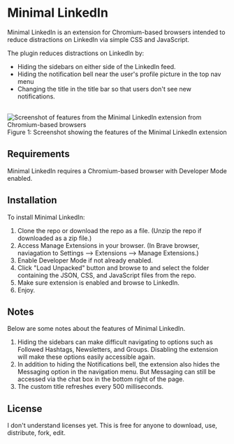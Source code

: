 # Minimal LinkedIn

Minimal LinkedIn is an extension for Chromium-based browsers intended to reduce distractions on LinkedIn via simple CSS and JavaScript.

The plugin reduces distractions on LinkedIn by:
- Hiding the sidebars on either side of the LinkedIn feed.
- Hiding the notification bell near the user's profile picture in the top nav menu
- Changing the title in the title bar so that users don't see new notifications.
<br><br>

![Screenshot of features from the Minimal LinkedIn extension from Chromium-based browsers](https://i.snap.as/OZFG4btc.png)
Figure 1: Screenshot showing the features of the Minimal LinkedIn extension
<br>

## Requirements
Minimal LinkedIn requires a Chromium-based browser with Developer Mode enabled.

## Installation
To install Minimal LinkedIn:
1. Clone the repo or download the repo as a file. (Unzip the repo if downloaded as a zip file.) 
2. Access Manage Extensions in your browser. (In Brave browser, naviagation to Settings --> Extensions --> Manage Extensions.)
3. Enable Developer Mode if not already enabled.
4. Click "Load Unpacked" button and browse to and select the folder containing the JSON, CSS, and JavaScript files from the repo.
5. Make sure extension is enabled and browse to LinkedIn.
6. Enjoy.

## Notes
Below are some notes about the features of Minimal LinkedIn.

1. Hiding the sidebars can make difficult navigating to options such as Followed Hashtags, Newsletters, and Groups. Disabling the extension will make these options easily accessible again.
2. In addition to hiding the Notifications bell, the extension also hides the Messaging option in the navigation menu. But Messaging can still be accessed via the chat box in the bottom right of the page.
3. The custom title refreshes every 500 milliseconds.

## License

I don't understand licenses yet. This is free for anyone to download, use, distribute, fork, edit.